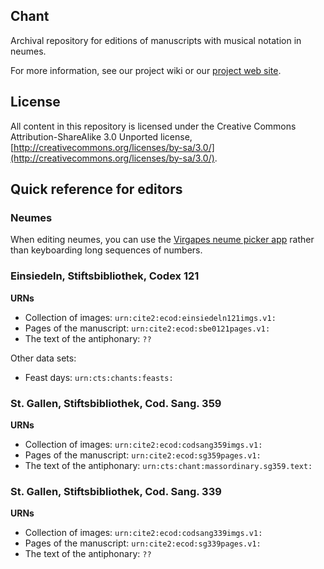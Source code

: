 ## Chant ##


Archival repository for editions of manuscripts with musical notation in neumes.

For more information, see our project wiki or our [project web site](http://hcmid.github.io/chant/).

## License ##

All content in this repository is licensed under the Creative Commons Attribution-ShareAlike 3.0 Unported license, [http://creativecommons.org/licenses/by-sa/3.0/](http://creativecommons.org/licenses/by-sa/3.0/).



## Quick reference for editors

### Neumes

When editing neumes, you can use the [Virgapes neume picker app](http://hcmid.github.io/chant/neume-picker) rather than keyboarding long sequences of numbers.

### Einsiedeln, Stiftsbibliothek, Codex 121

**URNs**

-   Collection of images:  `urn:cite2:ecod:einsiedeln121imgs.v1:`
-   Pages of the manuscript: `urn:cite2:ecod:sbe0121pages.v1:`
-   The text of the antiphonary:  `??`


Other data sets:

 -  Feast days: `urn:cts:chants:feasts:`



### St. Gallen, Stiftsbibliothek, Cod. Sang. 359

**URNs**


-   Collection of images:  `urn:cite2:ecod:codsang359imgs.v1:`
-   Pages of the manuscript: `urn:cite2:ecod:sg359pages.v1:`
-   The text of the antiphonary:  `urn:cts:chant:massordinary.sg359.text:`




### St. Gallen, Stiftsbibliothek, Cod. Sang. 339

**URNs**


-   Collection of images:  `urn:cite2:ecod:codsang339imgs.v1:`
-   Pages of the manuscript: `urn:cite2:ecod:sg339pages.v1:`
-   The text of the antiphonary:  `??`
